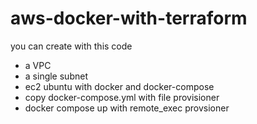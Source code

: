 # aws-docker-with-terraform

you can create with this code

- a VPC
- a single subnet
- ec2 ubuntu with docker and docker-compose
- copy docker-compose.yml with file provisioner
- docker compose up with remote_exec provsioner
